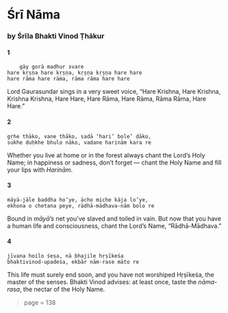 # Śrī Nāma

### by Śrīla Bhakti Vinod Ṭhākur

#### 1

        gāy gorā madhur svare
    hare kṛṣṇa hare kṛṣṇa, kṛṣṇa kṛṣṇa hare hare
    hare rāma hare rāma, rāma rāma hare hare

Lord Gaurasundar sings in a very sweet voice, “Hare Krishna, Hare Krishna, Krishna Krishna, Hare Hare, Hare Rāma, Hare Rāma, Rāma Rāma, Hare Hare.”

#### 2

    gṛhe thāko, vane thāko, sadā ‘hari’ bole’ ḍāko,
    sukhe duḥkhe bhulo nāko, vadane harinām kara re

Whether you live at home or in the forest always chant the Lord’s Holy Name; in happiness or sadness, don’t forget — chant the Holy Name and fill your lips with *Harinām*.

#### 3

    māyā-jāle baddha ho’ye, ācho miche kāja lo’ye,
    ekhona o chetana peye, rādhā-mādhava-nām bolo re

Bound in *māyā’s* net you’ve slaved and toiled in vain. But now that you have a human life and consciousness, chant the Lord’s Name, “Rādhā-Mādhava.”

#### 4

    jīvana hoilo śeṣa, nā bhajile hṛṣīkeśa
    bhaktivinod-upadeśa, ekbār nām-rase māto re

This life must surely end soon, and you have not worshiped Hṛṣīkeśa, the master of the senses. Bhakti Vinod advises: at least once, taste the *nāma-rasa*, the nectar of the Holy Name.


> page = 138